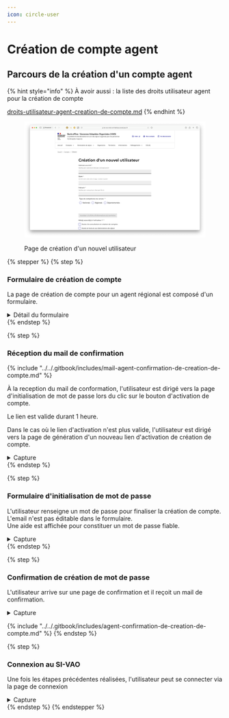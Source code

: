 ```yaml
---
icon: circle-user
---
```


# Création de compte agent

## Parcours de la création d'un compte agent

{% hint style="info" %}
À avoir aussi : la liste des droits utilisateur agent pour la création de compte

[droits-utilisateur-agent-creation-de-compte.md](droits-utilisateur-agent-creation-de-compte.md "mention")
{% endhint %}

<figure><img src="../../.gitbook/assets/bo-page-creation-compte.png" alt=""><figcaption><p>Page de création d'un nouvel utilisateur</p></figcaption></figure>

{% stepper %}
{% step %}
### Formulaire de création de compte

La page de création de compte pour un agent régional est composé d'un formulaire.&#x20;

<details>

<summary>Détail du formulaire</summary>

<table><thead><tr><th width="175">Nom du champ</th><th width="153">Type</th><th width="119">Obligatoire</th><th>Précision</th></tr></thead><tbody><tr><td>Adresse courriel</td><td>Email </td><td>O</td><td></td></tr><tr><td>Nom</td><td>Texte</td><td>O</td><td></td></tr><tr><td>Prénom</td><td>Texte</td><td>O</td><td></td></tr><tr><td>Type de compétence du service</td><td>Buttons radio</td><td>O</td><td>1 choix possible : <br>- National<br>- Région<br>- Départemental</td></tr><tr><td>Région du service</td><td>Liste de choix</td><td>O</td><td>Si région ou dépargemental choisi dans le champ précédent, une liste de choix apparait pour sélection de la région ou du département. </td></tr><tr><td>Accéder à la fiche du territoire</td><td>Bouton</td><td>N</td><td>Pointe vers la page du territoire sélectionnée dans la liste de choixRôle(s) associé(s) à l'utilisateur ?</td></tr><tr><td>Rôle(s) associé(s) à l'utilisateur ?</td><td>Cases à cocher</td><td>O</td><td><p>Plusieurs choix possibles cumultaif : </p><ul><li>Accès à la consultation et création de comptes</li><li>Accès en lecture aux déclarations de séjour</li><li>Accès en lecture/écriture aux déclarations de séjour</li><li>Autorisé à désactiver les comptes du BO</li></ul></td></tr></tbody></table>

</details>
{% endstep %}

{% step %}
### Réception du mail de confirmation

{% include "../../.gitbook/includes/mail-agent-confirmation-de-creation-de-compte.md" %}

À la reception du mail de conformation, l'utilisateur est dirigé vers la page d'initialisation de mot de passe lors du clic sur le bouton d'activation de compte.&#x20;

Le lien est valide durant 1 heure.&#x20;

Dans le cas où le lien d'activation n'est plus valide, l'utilisateur est dirigé vers la page de génération d'un nouveau lien d'activation de création de compte.&#x20;

<details>

<summary>Capture</summary>

<figure><img src="../../.gitbook/assets/page-lien-expire.png" alt=""><figcaption><p>Ré-initialisation du lien d'activation de compte</p></figcaption></figure>

</details>
{% endstep %}

{% step %}
### Formulaire d'initialisation de mot de passe

L'utilisateur renseigne un mot de passe pour finaliser la création de compte. \
L'email n'est pas éditable dans le formulaire. \
Une aide est affichée pour constituer un mot de passe fiable.&#x20;

<details>

<summary>Capture</summary>

<figure><img src="../../.gitbook/assets/Capture d’écran 2025-06-22 à 16.33.01.png" alt=""><figcaption><p>Page d'initialisation / changement de mot de passe</p></figcaption></figure>



</details>
{% endstep %}

{% step %}
### Confirmation de création de mot de passe

L'utilisateur arrive sur une page de confirmation et il reçoit un mail de confirmation.&#x20;

<details>

<summary>Capture</summary>

<figure><img src="../../.gitbook/assets/psw_confirm_alert.png" alt=""><figcaption></figcaption></figure>

</details>

{% include "../../.gitbook/includes/agent-confirmation-de-creation-de-compte.md" %}
{% endstep %}

{% step %}
### Connexion au SI-VAO

Une fois les étapes précédentes réalisées, l'utilisateur peut se connecter via la page de connexion&#x20;

<details>

<summary>Capture</summary>

<figure><img src="../../.gitbook/assets/Capture d’écran 2025-06-22 à 19.54.34.png" alt=""><figcaption></figcaption></figure>

</details>
{% endstep %}
{% endstepper %}





